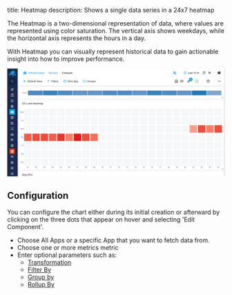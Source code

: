title: Heatmap
description: Shows a single data series in a 24x7 heatmap

The Heatmap is a two-dimensional representation of data, where values are represented using color saturation. The vertical axis shows weekdays, while the horizontal axis represents the hours in a day.

With Heatmap you can visually represent historical data to gain actionable insight into how to improve performance.

![Bar Chart](../images/dashboards/heatmap.png)

## Configuration

You can configure the chart either during its initial creation or afterward by clicking on the three dots that appear on hover and selecting 'Edit Component'.

- Choose All Apps or a specific App that you want to fetch data from.
- Choose one or more metrics metric
- Enter optional parameters such as:
  - [Transformation](https://sematext.com/docs/dashboards/chart-builder/#transformation)
  - [Filter By](https://sematext.com/docs/dashboards/chart-builder/#filter-by)
  - [Group by](https://sematext.com/docs/dashboards/chart-builder/#group-by)
  - [Rollup By](https://sematext.com/docs/dashboards/chart-builder/#rollup-by)

